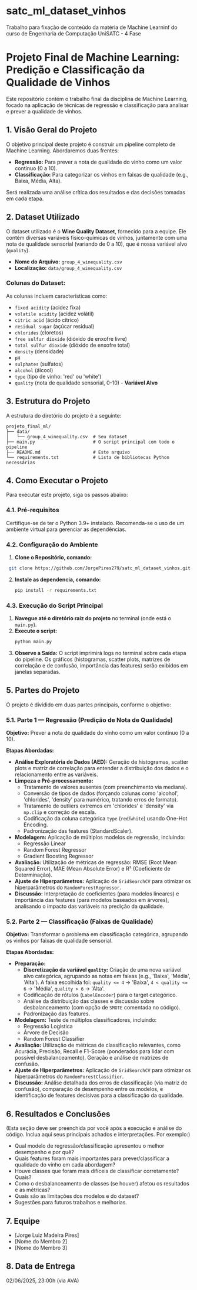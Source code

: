 # satc_ml_dataset_vinhos
Trabalho para fixação de conteúdo da matéria de Machine Learninf do curso de Engenharia de Computação UniSATC - 4 Fase 

# Projeto Final de Machine Learning: Predição e Classificação da Qualidade de Vinhos

Este repositório contém o trabalho final da disciplina de Machine Learning, focado na aplicação de técnicas de regressão e classificação para analisar e prever a qualidade de vinhos.

## 1. Visão Geral do Projeto

O objetivo principal deste projeto é construir um pipeline completo de Machine Learning. Abordaremos duas frentes:

* **Regressão:** Para prever a nota de qualidade do vinho como um valor contínuo (0 a 10).
* **Classificação:** Para categorizar os vinhos em faixas de qualidade (e.g., Baixa, Média, Alta).

Será realizada uma análise crítica dos resultados e das decisões tomadas em cada etapa.

## 2. Dataset Utilizado

O dataset utilizado é o **Wine Quality Dataset**, fornecido para a equipe. Ele contém diversas variáveis físico-químicas de vinhos, juntamente com uma nota de qualidade sensorial (variando de 0 a 10), que é nossa variável alvo (`quality`).

* **Nome do Arquivo:** `group_4_winequality.csv`
* **Localização:** `data/group_4_winequality.csv`

### Colunas do Dataset:

As colunas incluem características como:
* `fixed acidity` (acidez fixa)
* `volatile acidity` (acidez volátil)
* `citric acid` (ácido cítrico)
* `residual sugar` (açúcar residual)
* `chlorides` (cloretos)
* `free sulfur dioxide` (dióxido de enxofre livre)
* `total sulfur dioxide` (dióxido de enxofre total)
* `density` (densidade)
* `pH`
* `sulphates` (sulfatos)
* `alcohol` (álcool)
* `type` (tipo de vinho: 'red' ou 'white')
* `quality` (nota de qualidade sensorial, 0-10) - **Variável Alvo**

## 3. Estrutura do Projeto

A estrutura do diretório do projeto é a seguinte:

```text
projeto_final_ml/
├── data/
│   └── group_4_winequality.csv  # Seu dataset
├── main.py                      # O script principal com todo o pipeline
├── README.md                    # Este arquivo
└── requirements.txt             # Lista de bibliotecas Python necessárias
```

## 4. Como Executar o Projeto

Para executar este projeto, siga os passos abaixo:

### 4.1. Pré-requisitos

Certifique-se de ter o Python 3.9+ instalado. Recomenda-se o uso de um ambiente virtual para gerenciar as dependências.

### 4.2. Configuração do Ambiente

1.  **Clone o Repositório, comando:**
   ```bash
    git clone https://github.com/JorgePires279/satc_ml_dataset_vinhos.git
   ```
2.  **Instale as dependencia, comando:**
      ```bash
     pip install -r requirements.txt
      ```
### 4.3. Execução do Script Principal

1.  **Navegue até o diretório raiz do projeto** no terminal (onde está o `main.py`).
2.  **Execute o script:**
    ```bash
    python main.py
    ```
3.  **Observe a Saída:** O script imprimirá logs no terminal sobre cada etapa do pipeline. Os gráficos (histogramas, scatter plots, matrizes de correlação e de confusão, importância das features) serão exibidos em janelas separadas.

## 5. Partes do Projeto

O projeto é dividido em duas partes principais, conforme o objetivo:

### 5.1. Parte 1 — Regressão (Predição de Nota de Qualidade)

**Objetivo:** Prever a nota de qualidade do vinho como um valor contínuo (0 a 10).

**Etapas Abordadas:**

* **Análise Exploratória de Dados (AED):** Geração de histogramas, scatter plots e matriz de correlação para entender a distribuição dos dados e o relacionamento entre as variáveis.
* **Limpeza e Pré-processamento:**
    * Tratamento de valores ausentes (com preenchimento via mediana).
    * Conversão de tipos de dados (forçando colunas como 'alcohol', 'chlorides', 'density' para numérico, tratando erros de formato).
    * Tratamento de outliers extremos em 'chlorides' e 'density' via `np.clip` e correção de escala.
    * Codificação da coluna categórica `type` (`red`/`white`) usando One-Hot Encoding.
    * Padronização das features (StandardScaler).
* **Modelagem:** Aplicação de múltiplos modelos de regressão, incluindo:
    * Regressão Linear
    * Random Forest Regressor
    * Gradient Boosting Regressor
* **Avaliação:** Utilização de métricas de regressão: RMSE (Root Mean Squared Error), MAE (Mean Absolute Error) e R² (Coeficiente de Determinação).
* **Ajuste de Hiperparâmetros:** Aplicação de `GridSearchCV` para otimizar os hiperparâmetros do `RandomForestRegressor`.
* **Discussão:** Interpretação de coeficientes (para modelos lineares) e importância das features (para modelos baseados em árvores), analisando o impacto das variáveis na predição da qualidade.

### 5.2. Parte 2 — Classificação (Faixas de Qualidade)

**Objetivo:** Transformar o problema em classificação categórica, agrupando os vinhos por faixas de qualidade sensorial.

**Etapas Abordadas:**

* **Preparação:**
    * **Discretização da variável `quality`:** Criação de uma nova variável alvo categórica, agrupando as notas em faixas (e.g., 'Baixa', 'Média', 'Alta'). A faixa escolhida foi: `quality <= 4` -> 'Baixa', `4 < quality <= 6` -> 'Média', `quality > 6` -> 'Alta'.
    * Codificação de rótulos (`LabelEncoder`) para o target categórico.
    * Análise da distribuição das classes e discussão sobre desbalanceamento (com opção de `SMOTE` comentada no código).
    * Padronização das features.
* **Modelagem:** Teste de múltiplos classificadores, incluindo:
    * Regressão Logística
    * Árvore de Decisão
    * Random Forest Classifier
* **Avaliação:** Utilização de métricas de classificação relevantes, como Acurácia, Precisão, Recall e F1-Score (ponderados para lidar com possível desbalanceamento). Geração e análise de matrizes de confusão.
* **Ajuste de Hiperparâmetros:** Aplicação de `GridSearchCV` para otimizar os hiperparâmetros do `RandomForestClassifier`.
* **Discussão:** Análise detalhada dos erros de classificação (via matriz de confusão), comparação de desempenho entre os modelos, e identificação de features decisivas para a classificação da qualidade.

## 6. Resultados e Conclusões

(Esta seção deve ser preenchida por você após a execução e análise do código. Inclua aqui seus principais achados e interpretações. Por exemplo:)

* Qual modelo de regressão/classificação apresentou o melhor desempenho e por quê?
* Quais features foram mais importantes para prever/classificar a qualidade do vinho em cada abordagem?
* Houve classes que foram mais difíceis de classificar corretamente? Quais?
* Como o desbalanceamento de classes (se houver) afetou os resultados e as métricas?
* Quais são as limitações dos modelos e do dataset?
* Sugestões para futuros trabalhos e melhorias.

## 7. Equipe

* [Jorge Luiz Madeira Pires]
* [Nome do Membro 2]
* [Nome do Membro 3]

## 8. Data de Entrega

02/06/2025, 23:00h (via AVA)
